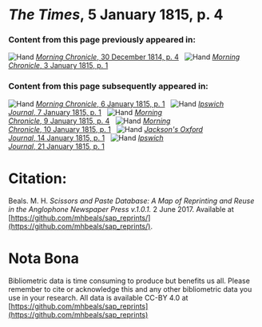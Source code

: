 # *The Times*, 5 January 1815, p. 4  
  
### Content from this page previously appeared in:  
![Hand](http://scissorsandpaste.net/wp-content/uploads/2017/06/smallhandpointer.png) [*Morning Chronicle*, 30 December 1814, p. 4](https://mhbeals.github.io/sap_html/Morning-Chronicle/Morning-Chronicle-30-December-1814-p-4)  
![Hand](http://scissorsandpaste.net/wp-content/uploads/2017/06/smallhandpointer.png) [*Morning Chronicle*, 3 January 1815, p. 1](https://mhbeals.github.io/sap_html/Morning-Chronicle/Morning-Chronicle-3-January-1815-p-1)  
  
### Content from this page subsequently appeared in:  
![Hand](http://scissorsandpaste.net/wp-content/uploads/2017/06/smallhandpointer.png) [*Morning Chronicle*, 6 January 1815, p. 1](https://mhbeals.github.io/sap_html/Morning-Chronicle/Morning-Chronicle-6-January-1815-p-1)  
![Hand](http://scissorsandpaste.net/wp-content/uploads/2017/06/smallhandpointer.png) [*Ipswich Journal*, 7 January 1815, p. 1](https://mhbeals.github.io/sap_html/Ipswich-Journal/Ipswich-Journal-7-January-1815-p-1)  
![Hand](http://scissorsandpaste.net/wp-content/uploads/2017/06/smallhandpointer.png) [*Morning Chronicle*, 9 January 1815, p. 4](https://mhbeals.github.io/sap_html/Morning-Chronicle/Morning-Chronicle-9-January-1815-p-4)  
![Hand](http://scissorsandpaste.net/wp-content/uploads/2017/06/smallhandpointer.png) [*Morning Chronicle*, 10 January 1815, p. 1](https://mhbeals.github.io/sap_html/Morning-Chronicle/Morning-Chronicle-10-January-1815-p-1)  
![Hand](http://scissorsandpaste.net/wp-content/uploads/2017/06/smallhandpointer.png) [*Jackson's Oxford Journal*, 14 January 1815, p. 1](https://mhbeals.github.io/sap_html/Jackson's-Oxford-Journal/Jackson's-Oxford-Journal-14-January-1815-p-1)  
![Hand](http://scissorsandpaste.net/wp-content/uploads/2017/06/smallhandpointer.png) [*Ipswich Journal*, 21 January 1815, p. 1](https://mhbeals.github.io/sap_html/Ipswich-Journal/Ipswich-Journal-21-January-1815-p-1)  


# Citation: 

Beals. M. H. *Scissors and Paste Database: A Map of Reprinting and Reuse in the Anglophone Newspaper Press v.1.0.1.* 2 June 2017. Available at [https://github.com/mhbeals/sap_reprints/](https://github.com/mhbeals/sap_reprints/). 

# Nota Bona

Bibliometric data is time consuming to produce but benefits us all. Please remember to cite or acknowledge this and any other bibliometric data you use in your research. All data is available CC-BY 4.0 at [https://github.com/mhbeals/sap_reprints](https://github.com/mhbeals/sap_reprints)
